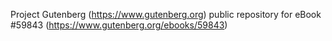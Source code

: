 Project Gutenberg (https://www.gutenberg.org) public repository for
eBook #59843 (https://www.gutenberg.org/ebooks/59843)
